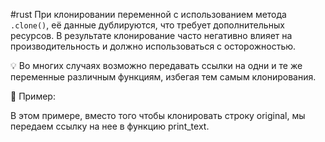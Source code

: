 #rust
При клонировании переменной с использованием метода `.clone()`, её данные дублируются, что требует дополнительных ресурсов. В результате клонирование часто негативно влияет на производительность и должно использоваться с осторожностью.

💡 Во многих случаях возможно передавать ссылки на одни и те же переменные различным функциям, избегая тем самым клонирования.

📌 Пример:

В этом примере, вместо того чтобы клонировать строку original, мы передаем ссылку на нее в функцию print_text.